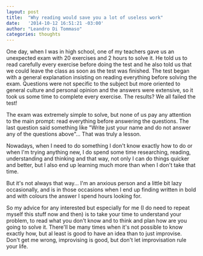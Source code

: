 ```yaml
---
layout: post
title:  "Why reading would save you a lot of useless work"
date:   '2014-10-12 16:51:21 -03:00'
author: "Leandro Di Tommaso"
categories: thoughts
---
```


One day, when I was in high school, one of my teachers gave us an unexpected
exam with 20 exercises and 2 hours to solve it. He told us to read carefully
every exercise before doing the test and he also told us that we could leave
the class as soon as the test was finished. The test began with a general
explanation insisting on reading everything before solving the exam. Questions 
were not specific to the subject but more oriented to general culture and 
personal opinion and the answers were extensive, so it took us some time to
complete every exercise. The results? We all failed the test!

The exam was extremely simple to solve, but none of us pay any attention to the
main prompt: read everything before answering the questions. The last question
said something like "Write just your name and do not answer any of the questions
above"... That was truly a lesson.

Nowadays, when I need to do something I don't know exactly how to do or when I'm
trying anything new, I do spend some time researching, reading, understanding
and thinking and that way, not only I can do things quicker and better, but I
also end up learning much more than when I don't take that time.

But it's not always that way... I'm an anxious person and a little bit lazy
occasionally, and is in those occasions when I end up finding written in bold
and with colours the answer I spend hours looking for.

So my advice for any interested but especially for me (I do need to repeat
myself this stuff now and then) is to take your time to understand
your problem, to read what you don't know and to think and plan how are you
going to solve it. There'll be many times when it's not possible to know exactly
how, but al least is good to have an idea than to just improvise. Don't get me
wrong, improvising is good, but don't let improvisation rule your life.
